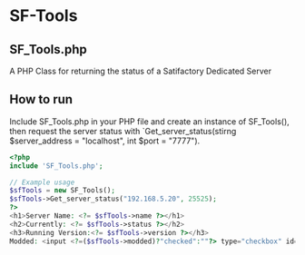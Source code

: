 # SF-Tools
## SF_Tools.php
A PHP Class for returning the status of a Satifactory Dedicated Server

## How to run
Include SF_Tools.php in your PHP file and create an instance of SF_Tools(), then request the server status with `Get_server_status(stirng $server_address = "localhost", int $port = "7777").

```php
<?php
include 'SF_Tools.php';

// Example usage
$sfTools = new SF_Tools();
$sfTools->Get_server_status("192.168.5.20", 25525);
?>
<h1>Server Name: <?= $sfTools->name ?></h1>
<h2>Currently: <?= $sfTools->status ?></h2>
<h3>Running Version:<?= $sfTools->version ?></h3>
Modded: <input <?=($sfTools->modded)?"checked":""?> type="checkbox" id="modded" name="modded" value="modded">
